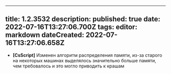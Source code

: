 
---
title: 1.2.3532
description: 
published: true
date: 2022-07-16T13:27:06.700Z
tags: 
editor: markdown
dateCreated: 2022-07-16T13:27:06.658Z
---		
		
- **[CsScript]** Изменен алгоритм распределения памяти, из-за старого на некоторых машинах выделялось значительно больше памяти, чем требовалось и это могло приводить к крашам